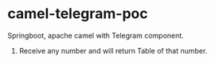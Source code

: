 # camel-telegram-poc

Springboot, apache camel with Telegram component.

1. Receive any number and will return Table of that number.

